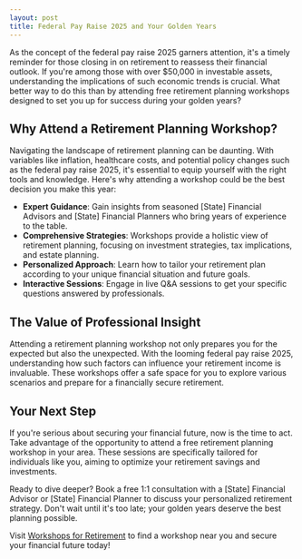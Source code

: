 ```yaml
---
layout: post
title: Federal Pay Raise 2025 and Your Golden Years  
---
```



As the concept of the federal pay raise 2025 garners attention, it's a timely reminder for those closing in on retirement to reassess their financial outlook. If you're among those with over $50,000 in investable assets, understanding the implications of such economic trends is crucial. What better way to do this than by attending free retirement planning workshops designed to set you up for success during your golden years?

## Why Attend a Retirement Planning Workshop?

Navigating the landscape of retirement planning can be daunting. With variables like inflation, healthcare costs, and potential policy changes such as the federal pay raise 2025, it's essential to equip yourself with the right tools and knowledge. Here's why attending a workshop could be the best decision you make this year:

- **Expert Guidance**: Gain insights from seasoned [State] Financial Advisors and [State] Financial Planners who bring years of experience to the table.
- **Comprehensive Strategies**: Workshops provide a holistic view of retirement planning, focusing on investment strategies, tax implications, and estate planning.
- **Personalized Approach**: Learn how to tailor your retirement plan according to your unique financial situation and future goals.
- **Interactive Sessions**: Engage in live Q&A sessions to get your specific questions answered by professionals.

## The Value of Professional Insight

Attending a retirement planning workshop not only prepares you for the expected but also the unexpected. With the looming federal pay raise 2025, understanding how such factors can influence your retirement income is invaluable. These workshops offer a safe space for you to explore various scenarios and prepare for a financially secure retirement.

## Your Next Step

If you're serious about securing your financial future, now is the time to act. Take advantage of the opportunity to attend a free retirement planning workshop in your area. These sessions are specifically tailored for individuals like you, aiming to optimize your retirement savings and investments.

Ready to dive deeper? Book a free 1:1 consultation with a [State] Financial Advisor or [State] Financial Planner to discuss your personalized retirement strategy. Don't wait until it's too late; your golden years deserve the best planning possible.

Visit [Workshops for Retirement](https://workshopsforretirement.com) to find a workshop near you and secure your financial future today!